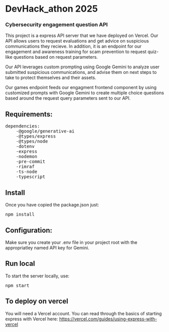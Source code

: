 # DevHack_athon 2025
### Cybersecurity engagement question API
This project is a express API server that we have deployed on Vercel. Our API allows users to request evaluations and get advice on suspicious communications they recieve. In addition, it is an endpoint for our engagement and awareness training for scam prevention to request quiz-like questions based on request parameters.

Our API leverages custom prompting using Google Gemini to analyze user submitted suspicious communications, and advise them on next steps to take to protect themselves and their assets.

Our games endpoint feeds our engagment frontend component by using customized prompts with Google Gemini to create multiple choice questions based around the request query parameters sent to our API.

## Requirements:
<pre>dependencies:
    -@google/generative-ai
    -@types/express
    -@types/node
    -dotenv
    -express
    -nodemon
    -pre-commit
    -rimraf
    -ts-node
    -typescript
</pre>

## Install
Once you have copied the package.json just:<pre>npm install</pre>

## Configuration:
Make sure you create your .env file in your project root with the appropriatley named API key for Gemini.

## Run local
To start the server locally, use:<pre>npm start</pre>

## To deploy on vercel
You will need a Vercel account. You can read through the basics of starting express with Vercel here: https://vercel.com/guides/using-express-with-vercel